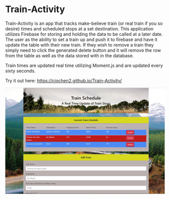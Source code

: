 # Train-Activity

Train-Activity is an app that tracks make-believe train (or real train if you so desire) times and scheduled stops at a set destination. This application utilizes Firebase for storing and holding the data to be called at a later date. The user as the ability to set a train up and push it to firebase and have it update the table with their new train. If they wish to remove a train they simply need to click the generated delete button and it will remove the row from the table as well as the data stored with in the database.

Train times are updated real time utilizing Moment.js and are updated every sixty seconds.

Try it out here: https://cjochen2.github.io/Train-Activity/

![GifTastic](assets/images/appImage.JPG)
